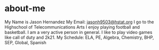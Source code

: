 # about-me
My Name is Jason Hernandez
My Email: jasonh9503@hstat.org
I go to the Highschool of Telecommunications Arts
I enjoy playing football and basketball. I am a very active person in general. I like to play video games like call of duty and 2k21.
My Schedule: ELA, PE, Algebra, Chemistry, BHP, SEP, Global, Spanish